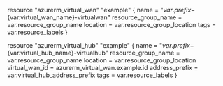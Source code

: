 resource "azurerm_virtual_wan" "example" {
  name                = "${var.prefix}-${var.virtual_wan_name}-virtualwan"
  resource_group_name = var.resource_group_name
  location            = var.resource_group_location
  tags     = var.resource_labels
}

resource "azurerm_virtual_hub" "example" {
  name                = "${var.prefix}-${var.virtual_hub_name}-virtualhub"
  resource_group_name = var.resource_group_name
  location            = var.resource_group_location
  virtual_wan_id      = azurerm_virtual_wan.example.id
  address_prefix      = var.virtual_hub_address_prefix
  tags     = var.resource_labels
}

